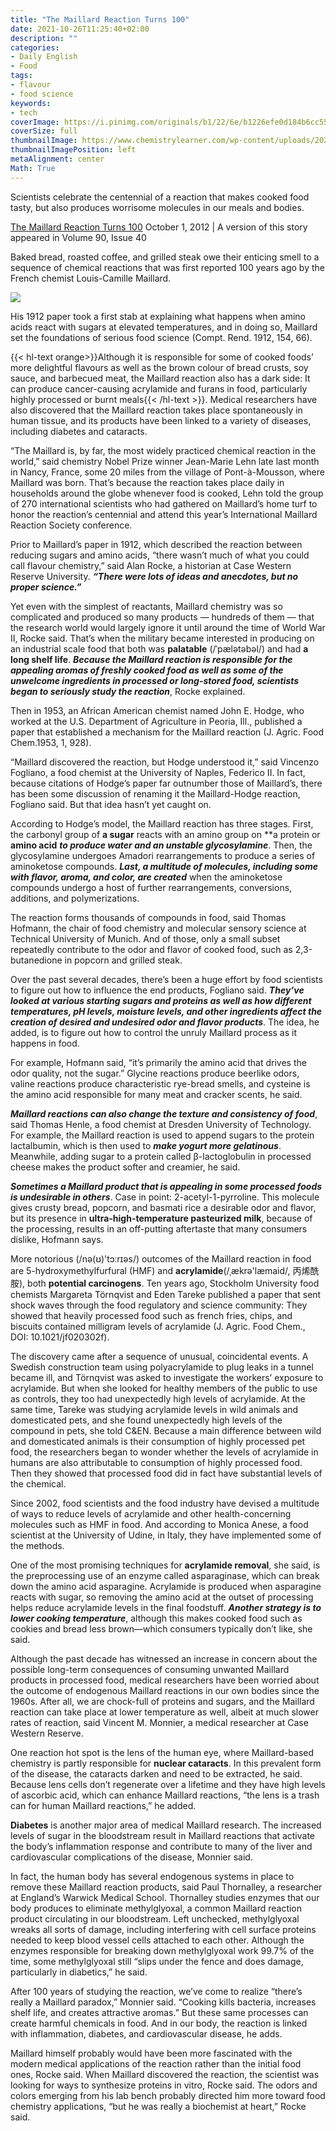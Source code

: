 ```yaml
---
title: "The Maillard Reaction Turns 100"
date: 2021-10-26T11:25:40+02:00
description: ""
categories:
- Daily English   
- Food
tags:
- flavour
- food science
keywords:
- tech
coverImage: https://i.pinimg.com/originals/b1/22/6e/b1226efe0d184b6cc551099c43b76206.jpg
coverSize: full
thumbnailImage: https://www.chemistrylearner.com/wp-content/uploads/2020/11/Maillard-Reaction.jpg
thumbnailImagePosition: left
metaAlignment: center
Math: True
---
```

Scientists celebrate the centennial of a reaction that makes cooked food tasty, but also produces worrisome molecules in our meals and bodies.
<!--more-->
[The Maillard Reaction Turns 100](https://cen.acs.org/articles/90/i40/Maillard-Reaction-Turns-100.html)
October 1, 2012 | A version of this story appeared in Volume 90, Issue 40

Baked bread, roasted coffee, and grilled steak owe their enticing smell to a sequence of chemical reactions that was first reported 100 years ago by the French chemist Louis-Camille Maillard.

![](https://cen.acs.org/content/dam/cen/90/40/09040-scitech2-Maillardcxd.jpg)

His 1912 paper took a first stab at explaining what happens when amino acids react with sugars at elevated temperatures, and in doing so, Maillard set the foundations of serious food science (Compt. Rend. 1912,﻿ 154, 66).

{{< hl-text orange>}}Although it is responsible for some of cooked foods’ more delightful flavours as well as the brown colour of bread crusts, soy sauce, and barbecued meat, the Maillard reaction also has a dark side: It can produce cancer-causing acrylamide and furans in food, particularly highly processed or burnt meals{{< /hl-text >}}. Medical researchers have also discovered that the Maillard reaction takes place spontaneously in human tissue, and its products have been linked to a variety of diseases, including diabetes and cataracts.

“The Maillard is, by far, the most widely practiced chemical reaction in the world,” said chemistry Nobel Prize winner Jean-Marie Lehn late last month in Nancy, France, some 20 miles from the village of Pont-à-Mousson, where Maillard was born. That’s because the reaction takes place daily in households around the globe whenever food is cooked, Lehn told the group of 270 international scientists who had gathered on Maillard’s home turf to honor the reaction’s centennial and attend this year’s International Maillard Reaction Society conference.

Prior to Maillard’s paper in 1912, which described the reaction between reducing sugars and amino acids, “there wasn’t much of what you could call flavour chemistry,” said Alan Rocke, a historian at Case Western Reserve University. ***“There were lots of ideas and anecdotes, but no proper science.”***

Yet even with the simplest of reactants, Maillard chemistry was so complicated and produced so many products — hundreds of them — that the research world would largely ignore it until around the time of World War II, Rocke said. That’s when the military became interested in producing on an industrial scale food that both was **palatable** (/ˈpælətəbəl/) and had **a long shelf life**. ***Because the Maillard reaction is responsible for the appealing aromas of freshly cooked food as well as some of the unwelcome ingredients in processed or long-stored food, scientists began to seriously study the reaction***, Rocke explained.

Then in 1953, an African American chemist named John E. Hodge, who worked at the U.S. Department of Agriculture in Peoria, Ill., published a paper that established a mechanism for the Maillard reaction (J. Agric. Food Chem.1953,﻿ 1, 928).

“Maillard discovered the reaction, but Hodge understood it,” said Vincenzo Fogliano, a food chemist at the University of Naples, Federico II. In fact, because citations of Hodge’s paper far outnumber those of Maillard’s, there has been some discussion of renaming it the Maillard-Hodge reaction, Fogliano said. But that idea hasn’t yet caught on.

According to Hodge’s model, the Maillard reaction has three stages. First, the carbonyl group of **a sugar** reacts with an amino group on **a protein or **amino acid** ***to produce water and an unstable glycosylamine***. Then, the glycosylamine undergoes Amadori rearrangements to produce a series of aminoketose compounds. ***Last, a multitude of molecules, including some with flavor, aroma, and color, are created*** when the aminoketose compounds undergo a host of further rearrangements, conversions, additions, and polymerizations.

The reaction forms thousands of compounds﻿ in food, said Thomas Hofmann, the chair of food chemistry and molecular sensory science at Technical University of Munich. And of those, only a small subset repeatedly contribute to the odor and flavor of cooked food, such as 2,3-butanedione in popcorn and grilled steak.

Over the past several decades, there’s been a huge effort by food scientists to figure out how to influence the end products, Fogliano said. ***They’ve looked at various starting sugars and proteins as well as how different temperatures, pH levels, moisture levels, and other ingredients affect the creation of desired and undesired odor and flavor products***. The idea, he added, is to figure out how to control the unruly Maillard process as it happens in food.

For example, Hofmann said, “it’s primarily the amino acid that drives the odor quality, not the sugar.” Glycine reactions produce beerlike odors, valine reactions produce characteristic rye-bread smells, and cysteine is the amino acid responsible for many meat and cracker scents, he said.

***Maillard reactions can also change the texture and consistency of food***, said Thomas Henle, a food chemist at Dresden University of Technology. For example, the Maillard reaction is used to append sugars to the protein lactalbumin, which is then used to ***make yogurt more gelatinous***. Meanwhile, adding sugar to a protein called β-lactoglobulin in processed cheese makes the product softer and creamier, he said.

***Sometimes a Maillard product that is appealing in some processed foods is undesirable in others***. Case in point: 2-acetyl-1-pyrroline. This molecule gives crusty bread, popcorn, and basmati rice a desirable odor and flavor, but its presence in **ultra-high-temperature pasteurized milk**, because of the processing, results in an off-putting aftertaste that many consumers dislike, Hofmann says.

More notorious (/nə(ʊ)'tɔːrɪəs/) outcomes of the Maillard reaction in food are 5-hydroxymethylfurfural (HMF) and **acrylamide**(/ˌækrə'læmaid/, 丙烯酰胺), both **potential carcinogens**. Ten years ago, Stockholm University food chemists Margareta Törnqvist and Eden Tareke published a paper that sent shock waves through the food regulatory and science community: They showed that heavily processed food such as french fries, chips, and biscuits contained milligram levels of acrylamide (J. Agric. Food Chem., DOI: 10.1021/jf020302f).

The discovery came after a sequence of unusual, coincidental events. A Swedish construction team using polyacrylamide to plug leaks in a tunnel became ill, and Törnqvist was asked to investigate the workers’ exposure to acrylamide. But when she looked for healthy members of the public to use as controls, they too had unexpectedly high levels of acrylamide. At the same time, Tareke was studying acrylamide levels in wild animals and domesticated pets, and she found unexpectedly high levels of the compound in pets, she told C&EN. Because a main difference between wild and domesticated animals is their consumption of highly processed pet food, the researchers began to wonder whether the levels of acrylamide in humans are also attributable to consumption of highly processed food. Then they showed that processed food did in fact have substantial levels of the chemical.

Since 2002, food scientists and the food industry have devised a multitude of ways to reduce levels of acrylamide and other health-concerning molecules such as HMF in food. And according to Monica Anese, a food scientist at the University of Udine, in Italy, they have implemented some of the methods.

One of the most promising techniques for **acrylamide removal**, she said, is the preprocessing use of an enzyme called asparaginase, which can break down the amino acid asparagine. Acrylamide is produced when asparagine reacts with sugar, so removing the amino acid at the outset of processing helps reduce acrylamide levels in the final foodstuff. ***Another strategy is to lower cooking temperature***, although this makes cooked food such as cookies and bread less brown—which consumers typically don’t like, she said.

Although the past decade has witnessed an increase in concern about the possible long-term consequences of consuming unwanted Maillard products in processed food, medical researchers have been worried about the outcome of endogenous Maillard reactions in our own bodies since the 1960s. After all, we are chock-full of proteins and sugars, and the Maillard reaction can take place at lower temperature as well, albeit at much slower rates of reaction, said Vincent M. Monnier, a medical researcher at Case Western Reserve.

One reaction hot spot is the lens of the human eye, where Maillard-based chemistry is partly responsible for **nuclear cataracts**. In this prevalent form of the disease, the cataracts darken and need to be extracted, he said. Because lens cells don’t regenerate over a lifetime and they have high levels of ascorbic acid, which can enhance Maillard reactions, “the lens is a trash can for human Maillard reactions,” he added.

**Diabetes** is another major area of medical Maillard research. The increased levels of sugar in the bloodstream result in Maillard reactions that activate the body’s inflammation response and contribute to many of the liver and cardiovascular complications of the disease, Monnier said.

In fact, the human body has several endogenous systems in place to remove these Maillard reaction products, said Paul Thornalley, a researcher at England’s Warwick Medical School. Thornalley studies enzymes that our body produces to eliminate methylglyoxal, a common Maillard reaction product circulating in our bloodstream. Left unchecked, methylglyoxal wreaks all sorts of damage, including interfering with cell surface proteins needed to keep blood vessel cells attached to each other. Although the enzymes responsible for breaking down methyl­glyoxal work 99.7% of the time, some methyl­glyoxal still “slips under the fence and does damage, particularly in diabetics,” he said.

After 100 years of studying the reaction, we’ve come to realize “there’s really a Maillard paradox,” Monnier said. “Cooking kills bacteria, increases shelf life, and creates attractive aromas.” But these same processes can create harmful chemicals in food. And in our body, the reaction is linked with inflammation, diabetes, and cardiovascular disease, he adds.

Maillard himself probably would have been more fascinated with the modern medical applications of the reaction rather than the initial food ones, Rocke said. When Maillard discovered the reaction, the scientist was looking for ways to synthesize proteins in vitro, Rocke said. The odors and colors emerging from his lab bench probably directed him more toward food chemistry applications, “but he was really a biochemist at heart,” Rocke said.

